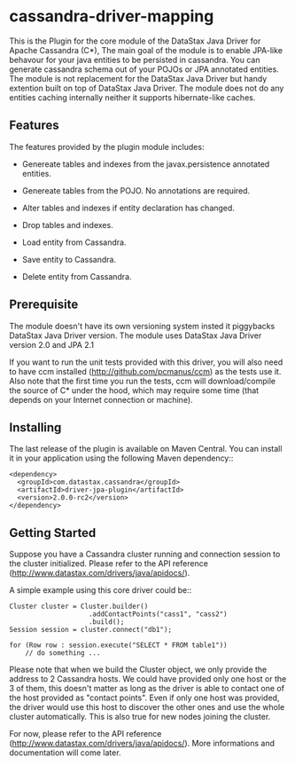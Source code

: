 cassandra-driver-mapping
========================

This is the Plugin for the core module of the DataStax Java Driver for Apache Cassandra (C*), 
The main goal of the module is to enable JPA-like behavour for your java entities to be persisted in cassandra.
You can generate cassandra schema out of your POJOs or JPA annotated entities.
The module is not replacement for the DataStax Java Driver but handy extention built on top of DataStax Java Driver.
The module does not do any entities caching internally neither it supports hibernate-like caches.

Features
--------

The features provided by the plugin module includes:
  - Genereate tables and indexes from the javax.persistence annotated entities.
  - Genereate tables from the POJO. No annotations are required.
  - Alter tables and indexes if entity declaration has changed.  
  - Drop tables and indexes.

  - Load entity from Cassandra.  
  - Save entity to Cassandra.  
  - Delete entity from Cassandra.  


Prerequisite
------------
The module doesn't have its own versioning system insted it piggybacks DataStax Java Driver version.
The module uses DataStax Java Driver version 2.0 and JPA 2.1

If you want to run the unit tests provided with this driver, you will also need
to have ccm installed (http://github.com/pcmanus/ccm) as the tests use it. Also
note that the first time you run the tests, ccm will download/compile the
source of C* under the hood, which may require some time (that depends on your
Internet connection or machine).

Installing
----------

The last release of the plugin is available on Maven Central. You can install
it in your application using the following Maven dependency::

    <dependency>
      <groupId>com.datastax.cassandra</groupId>
      <artifactId>driver-jpa-plugin</artifactId>
      <version>2.0.0-rc2</version>
    </dependency>


Getting Started
---------------

Suppose you have a Cassandra cluster running and connection session to the cluster initialized. 
Please refer to the API reference (http://www.datastax.com/drivers/java/apidocs/).

A simple example using this core driver could be::

    Cluster cluster = Cluster.builder()
                        .addContactPoints("cass1", "cass2")
                        .build();
    Session session = cluster.connect("db1");

    for (Row row : session.execute("SELECT * FROM table1"))
        // do something ...

Please note that when we build the Cluster object, we only provide the address
to 2 Cassandra hosts. We could have provided only one host or the 3 of them,
this doesn't matter as long as the driver is able to contact one of the host
provided as "contact points". Even if only one host was provided, the driver
would use this host to discover the other ones and use the whole cluster
automatically. This is also true for new nodes joining the cluster.

For now, please refer to the API reference (http://www.datastax.com/drivers/java/apidocs/).
More informations and documentation will come later.
